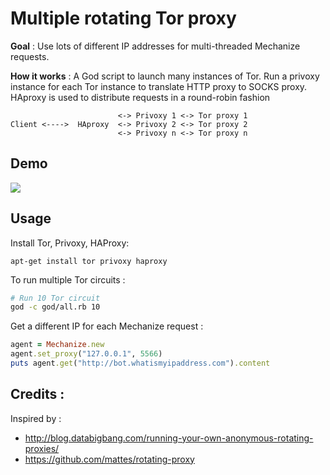 Multiple rotating Tor proxy
===========================

__Goal__ : Use lots of different IP addresses for multi-threaded Mechanize requests.

__How it works__ : A God script to launch many instances of Tor. Run a privoxy instance for each Tor instance to translate HTTP proxy to SOCKS proxy. HAproxy is used to distribute requests in a round-robin fashion


```
                        <-> Privoxy 1 <-> Tor proxy 1
Client <---->  HAproxy  <-> Privoxy 2 <-> Tor proxy 2
                        <-> Privoxy n <-> Tor proxy n
```


Demo
----

![](https://github.com/vdaubry/tor-privoxy/blob/master/terminal.gif)


Usage
-----

Install Tor, Privoxy, HAProxy:

    apt-get install tor privoxy haproxy

To run multiple Tor circuits :

```bash
# Run 10 Tor circuit
god -c god/all.rb 10
```

Get a different IP for each Mechanize request :

```ruby
agent = Mechanize.new
agent.set_proxy("127.0.0.1", 5566)
puts agent.get("http://bot.whatismyipaddress.com").content
```


Credits :
---------

Inspired by : 

* http://blog.databigbang.com/running-your-own-anonymous-rotating-proxies/
* https://github.com/mattes/rotating-proxy